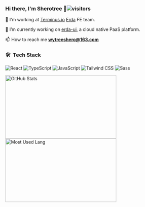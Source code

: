 ### Hi there, I'm Sherotree 👋![visitors](https://visitor-badge-reloaded.herokuapp.com/badge?page_id=sherotree.sherotree&color=00cf00)

💼 I'm working at [Terminus.io](https://www.terminus.io) [Erda](http://www.erda.cloud) FE team.

🔭 I’m currently working on [erda-ui](https://github.com/erda-project/erda-ui), a cloud native PaaS platform.

📫 How to reach me **wytreeshero@163.com**

### 🛠 &nbsp;Tech Stack

![React](https://img.shields.io/badge/-React-666666?style=flat&logo=react)
![TypeScript](https://img.shields.io/badge/-TypeScript-666666?style=flat&logo=typescript)
![JavaScript](https://img.shields.io/badge/-JavaScript-666666?style=flat&logo=javascript)
![Tailwind CSS](https://img.shields.io/badge/-windicss-666666?style=flat&logo=windicss)
![Sass](https://img.shields.io/badge/-Sass-666666?style=flat&logo=sass)

<p>
<img width="350px" height="200px" alt="GitHub Stats" src="https://github-readme-stats.vercel.app/api?username=sherotree&count_private=true&show_icons=true&include_all_commits=true&line_height=31&theme=merko&hide_border=true"/>
<img width="350px" height="200px" alt="Most Used Lang" src="https://github-readme-stats.vercel.app/api/top-langs/?username=sherotree&layout=compact&theme=dark&hide_border=true&hide=HTML,CSS"/>
</p >
